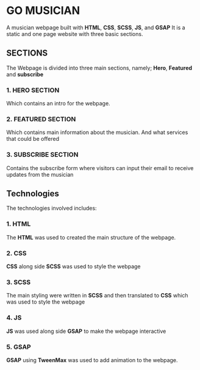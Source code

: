 # GO MUSICIAN
A musician webpage built with **HTML**, **CSS**, **SCSS**, **JS**, and **GSAP**
It is a static and one page website with three basic sections.

## SECTIONS
The Webpage is divided into three main sections, namely;
**Hero**, **Featured** and **subscribe** 
### 1. HERO SECTION
Which contains an intro for the webpage.

### 2. FEATURED SECTION
Which contains main information about the musician. And what services that could be offered

### 3. SUBSCRIBE SECTION
Contains the subscribe form where visitors can input their email to receive updates from the musician

## Technologies
The technologies involved includes:
### 1. HTML
The **HTML** was used to created the main structure of the webpage.
### 2. CSS
**CSS** along side **SCSS** was used to style the webpage
### 3. SCSS
The main styling were written in **SCSS** and then translated to **CSS** which was used to style the webpage
### 4. JS
**JS** was used along side **GSAP** to make the webpage interactive
### 5. GSAP
**GSAP** using **TweenMax** was used to add animation to the webpage.